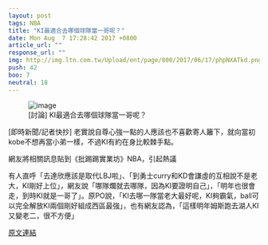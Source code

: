 ```yaml
---
layout: post
tags: NBA
title: "KI最適合去哪個球隊當一哥呢？"
date: Mon Aug  7 17:28:42 2017 +0800
article_url: ""
response_url: ""
img: http://img.ltn.com.tw/Upload/ent/page/800/2017/06/17/phpNXATkd.png
push: 42
boo: 7
neutral: 18
---
```


<figure>
<img src="http://img.ltn.com.tw/Upload/ent/page/800/2017/06/17/phpNXATkd.png" alt="image">
<figcaption>
[討論] KI最適合去哪個球隊當一哥呢？
</figcaption>
</figure>



[即時新聞/記者快抄] 老實說自尊心強一點的人應該也不喜歡寄人籬下，就向當初kobe不想再當小弟一樣，不過KI有約在身比較棘手點。

網友將相關訊息貼到《批踢踢實業坊》NBA，引起熱議

有人直呼「去達欣應該是取代LBJ啦」、「到勇士curry和KD會謙虛的互相說不是老大，KI剛好上位」，網友說「哪隊爛就去哪隊，因為KI要證明自己」，「明年也很會走，到時KI就是一哥了」。原PO說，「KI去哪一隊當老大最好呢，KI夠霸氣，ball可以完全解放KI兩個剛好組成西區最強」，也有網友認為，「這樣明年姆斯跑去湖人KI又變老二，很不方便」

<a href = "https://www.ptt.cc/bbs/NBA/M.1502098124.A.85B.html">原文連結</a>

